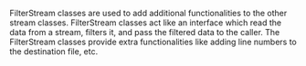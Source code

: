 FilterStream classes are used to add additional functionalities to the
other stream classes. FilterStream classes act like an interface which
read the data from a stream, filters it, and pass the filtered data to
the caller. The FilterStream classes provide extra functionalities like
adding line numbers to the destination file, etc.